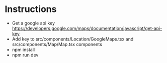 # Instructions

- Get a google api key https://developers.google.com/maps/documentation/javascript/get-api-key
- Add key to src/components/Location/GoogleMaps.tsx and src/components/Map/Map.tsx components
- npm install
- npm run dev
